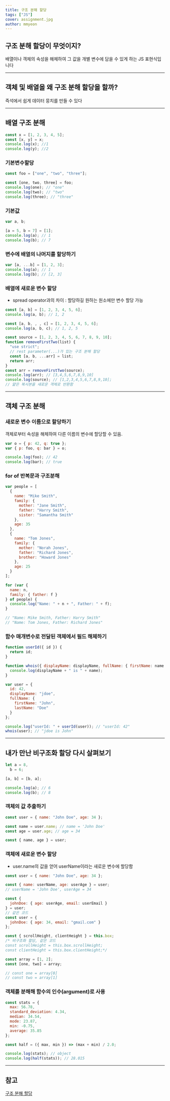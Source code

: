 ```yaml
---
title: 구조 분해 할당
tags: ["JS"]
cover: assignment.jpg
author: mmyeon
---
```


## 구조 분해 할당이 무엇이지?

배열이나 객체의 속성을 해체하여 그 값을 개별 변수에 담을 수 있게 하는 JS 표현식입니다

---

## 객체 및 배열을 왜 구조 분해 할당을 할까?

즉석에서 쉽게 데이터 뭉치를 만들 수 있다

---

## 배열 구조 분해

```js
const x = [1, 2, 3, 4, 5];
const [x, y] = x;
console.log(x); //1
console.log(y); //2
```

### 기본변수할당

```js
const foo = ["one", "two", "three"];

const [one, two, three] = foo;
console.log(one); // "one"
console.log(two); // "two"
console.log(three); // "three"
```

### 기본값

```js
var a, b;

[a = 5, b = 7] = [1];
console.log(a); // 1
console.log(b); // 7
```

### 변수에 배열의 나머지를 할당하기

```js
var [a, ...b] = [1, 2, 3];
console.log(a); // 1
console.log(b); // [2, 3]
```

### 배열에 새로운 변수 할당

- spread operator과의 차이 : 할당하길 원하는 원소에만 변수 할당 가능

```js
const [a, b] = [1, 2, 3, 4, 5, 6];
console.log(a, b); // 1, 2

const [a, b, , , c] = [1, 2, 3, 4, 5, 6];
console.log(a, b, c); // 1, 2, 5
```

```js
const source = [1, 2, 3, 4, 5, 6, 7, 8, 9, 10];
function removeFirstTwo(list) {
  "use strict";
  // rest parameter(...)가 있는 구조 분해 할당
  const [a, b, ...arr] = list;
  return arr;
}
const arr = removeFirstTwo(source);
console.log(arr); // [3,4,5,6,7,8,9,10]
console.log(source); // [1,2,3,4,5,6,7,8,9,10];
// 얉은 복사본을 새로운 객체로 반환함
```

---

## 객체 구조 분해

### 새로운 변수 이름으로 할당하기

객체로부터 속성을 해체하여 다른 이름의 변수에 할당할 수 있음.

```js
var o = { p: 42, q: true };
var { p: foo, q: bar } = o;

console.log(foo); // 42
console.log(bar); // true
```

### for of 반복문과 구조분해

```js
var people = [
  {
    name: "Mike Smith",
    family: {
      mother: "Jane Smith",
      father: "Harry Smith",
      sister: "Samantha Smith"
    },
    age: 35
  },
  {
    name: "Tom Jones",
    family: {
      mother: "Norah Jones",
      father: "Richard Jones",
      brother: "Howard Jones"
    },
    age: 25
  }
];

for (var {
  name: n,
  family: { father: f }
} of people) {
  console.log("Name: " + n + ", Father: " + f);
}

// "Name: Mike Smith, Father: Harry Smith"
// "Name: Tom Jones, Father: Richard Jones"
```

### 함수 매개변수로 전달된 객체에서 필드 해체하기

```js
function userId({ id }) {
  return id;
}

function whois({ displayName: displayName, fullName: { firstName: name } }) {
  console.log(displayName + " is " + name);
}

var user = {
  id: 42,
  displayName: "jdoe",
  fullName: {
    firstName: "John",
    lastName: "Doe"
  }
};

console.log("userId: " + userId(user)); // "userId: 42"
whois(user); // "jdoe is John"
```

---

## 내가 만난 비구조화 할당 다시 살펴보기

```js
let a = 8,
  b = 6;

[a, b] = [b, a];

console.log(a); // 6
console.log(b); // 8
```

### 객체의 값 추출하기

```js
const user = { name: "John Doe", age: 34 };

const name = user.name; // name = 'John Doe'
const age = user.age; // age = 34

const { name, age } = user;
```

### 객체에 새로운 변수 할당

- user.name의 값을 얻어 userName이라는 새로운 변수에 할당함

```js
const user = { name: "John Doe", age: 34 };

const { name: userName, age: userAge } = user;
// userName = 'John Doe', userAge = 34
```

```js
const {
  johnDoe: { age: userAge, email: userEmail }
} = user;
// 같은 코드
const user = {
  johnDoe: { age: 34, email: "gmail.com" }
};
```

```js
const { scrollHeight, clientHeight } = this.box;
/* 비구조화 할당, 같은 코드
const scrollHeight = this.box.scrollHeight;
const clientHeight = this.box.clientHeight;*/
```

```js
const array = [1, 2];
const [one, two] = array;

// const one = array[0]
// const two = array[1]
```

### 객체를 분해해 함수의 인수(argument)로 사용

```js
const stats = {
  max: 56.78,
  standard_deviation: 4.34,
  median: 34.54,
  mode: 23.87,
  min: -0.75,
  average: 35.85
};

const half = ({ max, min }) => (max + min) / 2.0;

console.log(stats); // object
console.log(half(stats)); // 28.015
```

---

## 참고

[구조 분해 할당](https://developer.mozilla.org/ko/docs/Web/JavaScript/Reference/Operators/Destructuring_assignment)
